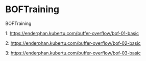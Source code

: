 # BOFTraining
BOFTraining

1: https://enderphan.kubertu.com/buffer-overflow/bof-01-basic

2: https://enderphan.kubertu.com/buffer-overflow/bof-02-basic

3: https://enderphan.kubertu.com/buffer-overflow/bof-03-basic

